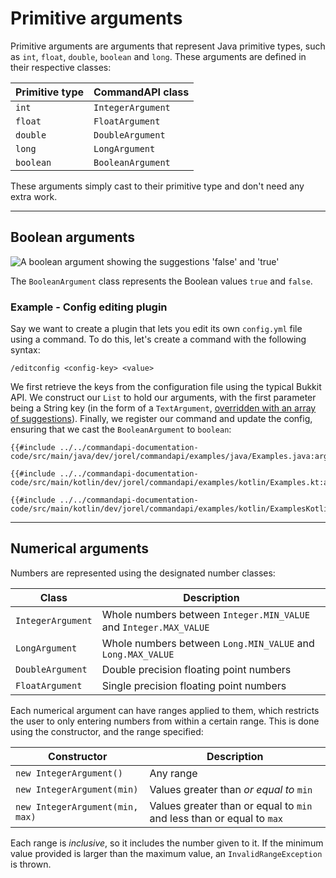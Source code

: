 # Primitive arguments

Primitive arguments are arguments that represent Java primitive types, such as `int`, `float`, `double`, `boolean` and `long`. These arguments are defined in their respective classes:

| Primitive type | CommandAPI class  |
| -------------- | ----------------- |
| `int`          | `IntegerArgument` |
| `float`        | `FloatArgument`   |
| `double`       | `DoubleArgument`  |
| `long`         | `LongArgument`    |
| `boolean`      | `BooleanArgument` |

These arguments simply cast to their primitive type and don't need any extra work.

-----

## Boolean arguments

![A boolean argument showing the suggestions 'false' and 'true'](./images/arguments/boolean.png)

The `BooleanArgument` class represents the Boolean values `true` and `false`.

<div class="example">

### Example - Config editing plugin

Say we want to create a plugin that lets you edit its own `config.yml` file using a command. To do this, let's create a command with the following syntax:

```mccmd
/editconfig <config-key> <value>
```

We first retrieve the keys from the configuration file using the typical Bukkit API. We construct our `List` to hold our arguments, with the first parameter being a String key (in the form of a `TextArgument`, [overridden with an array of suggestions](./argumentsuggestions.md)). Finally, we register our command and update the config, ensuring that we cast the `BooleanArgument` to `boolean`:

<div class="multi-pre">

```java,Java
{{#include ../../commandapi-documentation-code/src/main/java/dev/jorel/commandapi/examples/java/Examples.java:argumentPrimitives1}}
```

```kotlin,Kotlin
{{#include ../../commandapi-documentation-code/src/main/kotlin/dev/jorel/commandapi/examples/kotlin/Examples.kt:argumentPrimitives1}}
```

```kotlin,Kotlin_DSL
{{#include ../../commandapi-documentation-code/src/main/kotlin/dev/jorel/commandapi/examples/kotlin/ExamplesKotlinDSL.kt:argumentPrimitives1}}
```

</div>

</div>

-----

## Numerical arguments

Numbers are represented using the designated number classes:

| Class | Description |
| ----- | ----------- |
| `IntegerArgument` | Whole numbers between `Integer.MIN_VALUE` and `Integer.MAX_VALUE` |
| `LongArgument` | Whole numbers between `Long.MIN_VALUE` and `Long.MAX_VALUE` |
| `DoubleArgument` | Double precision floating point numbers |
| `FloatArgument` | Single precision floating point numbers |

Each numerical argument can have ranges applied to them, which restricts the user to only entering numbers from within a certain range. This is done using the constructor, and the range specified:

| Constructor | Description |
| ----------- | ----------- |
| `new IntegerArgument()` | Any range |
| `new IntegerArgument(min)` | Values greater than _or equal to_ `min` |
| `new IntegerArgument(min, max)` | Values greater than or equal to `min` and less than or equal to `max` |

Each range is _inclusive_, so it includes the number given to it. If the minimum value provided is larger than the maximum value, an `InvalidRangeException` is thrown.
